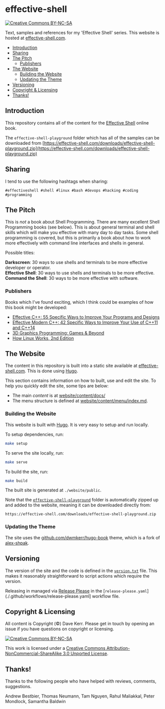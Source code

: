 # effective-shell 

[![Creative Commons BY-NC-SA](https://i.creativecommons.org/l/by-nc-sa/3.0/80x15.png)](http://creativecommons.org/licenses/by-nc-sa/3.0/)

Text, samples and references for my 'Effective Shell' series. This website is hosted at [effective-shell.com](https://effective-shell.com).

<!-- vim-markdown-toc GFM -->

* [Introduction](#introduction)
* [Sharing](#sharing)
* [The Pitch](#the-pitch)
    * [Publishers](#publishers)
* [The Website](#the-website)
    * [Building the Website](#building-the-website)
    * [Updating the Theme](#updating-the-theme)
* [Versioning](#versioning)
* [Copyright & Licensing](#copyright--licensing)
* [Thanks!](#thanks)

<!-- vim-markdown-toc -->

## Introduction

This repository contains all of the content for the [Effective Shell](https://effective-shell.com/) online book.

The `effective-shell-playground` folder which has all of the samples can be downloaded from [https://effective-shell.com/downloads/effective-shell-playground.zip](https://effective-shell.com/downloads/effective-shell-playground.zip)

## Sharing

I tend to use the following hashtags when sharing:

```
#effectiveshell #shell #linux #bash #devops #hacking #coding #programming
```

## The Pitch

This is _not_ a book about Shell Programming. There are many excellent Shell Programming books (see below). This is about general terminal and shell skills which will make you effective with many day to day tasks. Some shell programming is covered, but this is primarily a book about how to work more effectively with command line interfaces and shells in general.

Possible titles:

**Darkscreen**: 30 ways to use shells and terminals to be more effective developer or operator.\
**Effective Shell**: 30 ways to use shells and terminals to be more effective.\
**Command the Shell**: 30 ways to be more effective with software.

### Publishers

Books which I've found exciting, which I think could be examples of how this book might be developed:

- [Effective C++: 55 Specific Ways to Improve Your Programs and Designs](https://www.amazon.com/Effective-Specific-Improve-Programs-Designs/dp/0321334876)
- [Effective Modern C++: 42 Specific Ways to Improve Your Use of C++11 and C++14](https://www.amazon.com/Effective-Modern-Specific-Ways-Improve/dp/1491903996)
- [3D Graphics Programming: Games & Beyond](https://www.amazon.com/3D-Graphics-Programming-Games-Beyond/dp/0672319292/)
- [How Linux Works, 2nd Edition](https://nostarch.com/howlinuxworks2)

## The Website

The content in this repository is built into a static site available at [effective-shell.com](https://effective-shell.com). This is done using [Hugo](https://gohugo.io/).

This section contains information on how to built, use and edit the site. To help you quickly edit the site, some tips are below:

- The main _content_ is at [website/content/docs/](website/content/docs/)
- The menu structure is defined at [website/content/menu/index.md](website/content/menu/index.md).

### Building the Website

This website is built with [Hugo](https://gohugo.io/). It is very easy to setup and run locally.

To setup dependencies, run:

```sh
make setup
```

To serve the site locally, run:

```sh
make serve
```

To build the site, run:

```sh
make build
```

The built site is generated at `./website/public`.

Note that the [`effective-shell-playground`](./effective-shell-playground) folder is automatically zipped up and added to the website, meaning it can be downloaded directly from:

```
https://effective-shell.com/downloads/effective-shell-playground.zip
```

### Updating the Theme

The site uses the [github.com/dwmkerr/hugo-book](https://github.com/dwmkerr/hugo-book) theme, which is a fork of [alex-shpak](https://github.com/alex-shpak/hugo-book).

## Versioning

The version of the site and the code is defined in the [`version.txt`](./version.txt) file. This makes it reasonably straightforward to script actions which require the version.

Releasing in managed via [Release Please](https://github.com/googleapis/release-please) in the [`release-please.yaml`](./.github/workflows/release-please.yaml] workflow file.

## Copyright & Licensing

All content is Copyright (©) Dave Kerr. Please get in touch by opening an issue if you have questions on copyright or licensing.

[![Creative Commons BY-NC-SA](https://i.creativecommons.org/l/by-nc-sa/3.0/88x31.png)](http://creativecommons.org/licenses/by-nc-sa/3.0/)

This work is licensed under a [Creative Commons Attribution-NonCommercial-ShareAlike 3.0 Unported License](http://creativecommons.org/licenses/by-nc-sa/3.0/).

## Thanks!

Thanks to the following people who have helped with reviews, comments, suggestions.

Andrew Bestbier, Thomas Neumann, Tam Nguyen, Rahul Maliakkal, Peter Mondlock, Samantha Baldwin
